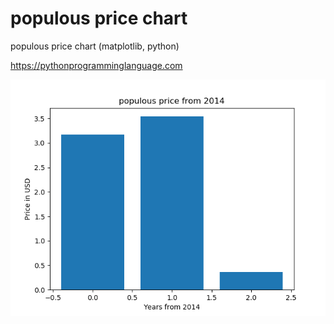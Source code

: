 # populous price chart 

populous price chart (matplotlib, python)

https://pythonprogramminglanguage.com

<img src='chart.png'>
